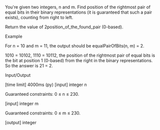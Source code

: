 You're given two integers, n and m. Find position of the rightmost pair of equal bits in their binary representations (it is guaranteed that such a pair exists), counting from right to left.

Return the value of 2position_of_the_found_pair (0-based).

Example

For n = 10 and m = 11, the output should be
equalPairOfBits(n, m) = 2.

1010 = 10102, 1110 = 10112, the position of the rightmost pair of equal bits is the bit at position 1 (0-based) from the right in the binary representations.
So the answer is 21 = 2.

Input/Output

[time limit] 4000ms (py)
[input] integer n

Guaranteed constraints:
0 ≤ n ≤ 230.

[input] integer m

Guaranteed constraints:
0 ≤ m ≤ 230.

[output] integer
